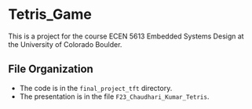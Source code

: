 # Tetris_Game

This is a project for the course ECEN 5613 Embedded Systems Design at the University of Colorado Boulder.

## File Organization

- The code is in the `final_project_tft` directory.
- The presentation is in the file `F23_Chaudhari_Kumar_Tetris`.
